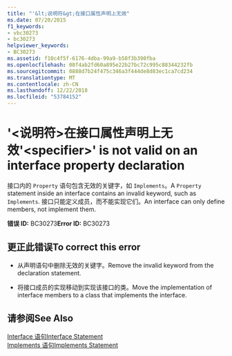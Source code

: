 ```yaml
---
title: "'&lt;说明符&gt;在接口属性声明上无效"
ms.date: 07/20/2015
f1_keywords:
- vbc30273
- bc30273
helpviewer_keywords:
- BC30273
ms.assetid: f10c4f5f-6176-4dba-99a9-b58f3b390fba
ms.openlocfilehash: 08f4ab2fd60a895e22b27bc72c995c88344232fb
ms.sourcegitcommit: 0888d7b24f475c346a3f444de8d83ec1ca7cd234
ms.translationtype: MT
ms.contentlocale: zh-CN
ms.lasthandoff: 12/22/2018
ms.locfileid: "53784152"
---
```

# <a name="ltspecifiergt-is-not-valid-on-an-interface-property-declaration"></a><span data-ttu-id="822e2-102">'&lt;说明符&gt;在接口属性声明上无效</span><span class="sxs-lookup"><span data-stu-id="822e2-102">'&lt;specifier&gt;' is not valid on an interface property declaration</span></span>
<span data-ttu-id="822e2-103">接口内的 `Property` 语句包含无效的关键字，如 `Implements`。</span><span class="sxs-lookup"><span data-stu-id="822e2-103">A `Property` statement inside an interface contains an invalid keyword, such as `Implements`.</span></span> <span data-ttu-id="822e2-104">接口只能定义成员，而不能实现它们。</span><span class="sxs-lookup"><span data-stu-id="822e2-104">An interface can only define members, not implement them.</span></span>  
  
 <span data-ttu-id="822e2-105">**错误 ID:** BC30273</span><span class="sxs-lookup"><span data-stu-id="822e2-105">**Error ID:** BC30273</span></span>  
  
## <a name="to-correct-this-error"></a><span data-ttu-id="822e2-106">更正此错误</span><span class="sxs-lookup"><span data-stu-id="822e2-106">To correct this error</span></span>  
  
-   <span data-ttu-id="822e2-107">从声明语句中删除无效的关键字。</span><span class="sxs-lookup"><span data-stu-id="822e2-107">Remove the invalid keyword from the declaration statement.</span></span>  
  
-   <span data-ttu-id="822e2-108">将接口成员的实现移动到实现该接口的类。</span><span class="sxs-lookup"><span data-stu-id="822e2-108">Move the implementation of interface members to a class that implements the interface.</span></span>  
  
## <a name="see-also"></a><span data-ttu-id="822e2-109">请参阅</span><span class="sxs-lookup"><span data-stu-id="822e2-109">See Also</span></span>  
 [<span data-ttu-id="822e2-110">Interface 语句</span><span class="sxs-lookup"><span data-stu-id="822e2-110">Interface Statement</span></span>](../../visual-basic/language-reference/statements/interface-statement.md)  
 [<span data-ttu-id="822e2-111">Implements 语句</span><span class="sxs-lookup"><span data-stu-id="822e2-111">Implements Statement</span></span>](../../visual-basic/language-reference/statements/implements-statement.md)
